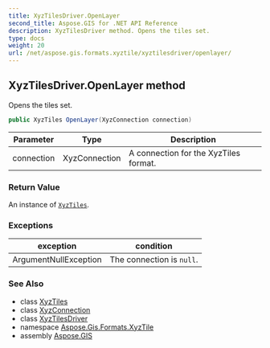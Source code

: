 ```yaml
---
title: XyzTilesDriver.OpenLayer
second_title: Aspose.GIS for .NET API Reference
description: XyzTilesDriver method. Opens the tiles set.
type: docs
weight: 20
url: /net/aspose.gis.formats.xyztile/xyztilesdriver/openlayer/
---
```

## XyzTilesDriver.OpenLayer method

Opens the tiles set.

```csharp
public XyzTiles OpenLayer(XyzConnection connection)
```

| Parameter | Type | Description |
| --- | --- | --- |
| connection | XyzConnection | A connection for the XyzTiles format. |

### Return Value

An instance of [`XyzTiles`](../../xyztiles/).

### Exceptions

| exception | condition |
| --- | --- |
| ArgumentNullException | The connection is `null`. |

### See Also

* class [XyzTiles](../../xyztiles/)
* class [XyzConnection](../../xyzconnection/)
* class [XyzTilesDriver](../)
* namespace [Aspose.Gis.Formats.XyzTile](../../xyztilesdriver/)
* assembly [Aspose.GIS](../../../)


